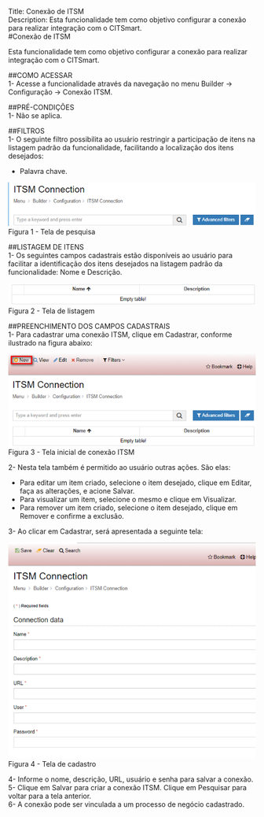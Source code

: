 Title: Conexão de ITSM  
Description: Esta funcionalidade tem como objetivo configurar a conexão para realizar integração com o CITSmart.    
#Conexão de ITSM    

Esta funcionalidade tem como objetivo configurar a conexão para realizar integração com o CITSmart.    

##COMO ACESSAR  
1- Acesse a funcionalidade através da navegação no menu Builder → Configuração → Conexão ITSM.   

##PRÉ-CONDIÇÕES    
1- Não se aplica.   

##FILTROS  
1- O seguinte filtro possibilita ao usuário restringir a participação de itens na listagem padrão da funcionalidade, facilitando a localização dos itens desejados:  
  - Palavra chave.  

![Screenshot](images/ITSM-Search.png)   
Figura 1 - Tela de pesquisa     

##LISTAGEM DE ITENS    
1- Os seguintes campos cadastrais estão disponíveis ao usuário para facilitar a identificação dos itens desejados na listagem padrão da funcionalidade: Nome e Descrição.   
  
![Screenshot](images/ITSM-Listing.png)  
Figura 2 - Tela de listagem     

##PREENCHIMENTO DOS CAMPOS CADASTRAIS    
1- Para cadastrar uma conexão ITSM, clique em Cadastrar, conforme ilustrado na figura abaixo:    

![Screenshot](images/ITSM-Filling.png)  
Figura 3 - Tela inicial de conexão ITSM   

2- Nesta tela também é permitido ao usuário outras ações. São elas:     
- Para editar um item criado, selecione o item desejado, clique em Editar, faça as alterações, e acione Salvar.    
- Para visualizar um item, selecione o mesmo e clique em Visualizar.   
- Para remover um item criado, selecione o item desejado, clique em Remover e confirme a exclusão.  

3- Ao clicar em Cadastrar, será apresentada a seguinte tela:   

![Screenshot](images/ITSM-Registration.png)  
Figura 4 - Tela de cadastro    

4- Informe o nome, descrição, URL, usuário e senha para salvar a conexão.    
5- Clique em Salvar para criar a conexão ITSM. Clique em Pesquisar para voltar para a tela anterior.  
6- A conexão pode ser vinculada a um processo de negócio cadastrado.    

